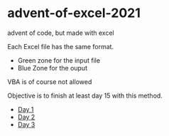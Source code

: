 # advent-of-excel-2021
advent of code, but made with excel

Each Excel file has the same format.
- Green zone for the input file
- Blue Zone for the ouput

VBA is of course not allowed

Objective is to finish at least day 15 with this method.

- [Day 1](https://github.com/JulesMalard30/advent-of-excel-2021/blob/main/day-01.xlsx)
- [Day 2](https://github.com/JulesMalard30/advent-of-excel-2021/blob/main/day-02.xlsx)
- [Day 3](https://github.com/JulesMalard30/advent-of-excel-2021/blob/main/day-03.xlsx)
